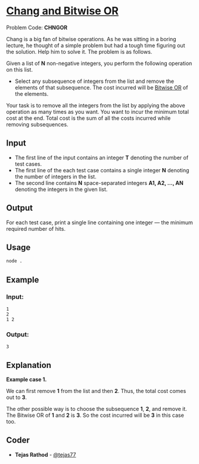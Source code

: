 
# [Chang and Bitwise OR](https://www.codechef.com/problems/CHNGOR)
Problem Code: **CHNGOR**

Chang is a big fan of bitwise operations. As he was sitting in a boring lecture, he thought of a simple problem but had a tough time figuring out the solution. Help him to solve it. The problem is as follows.

Given a list of **N** non-negative integers, you perform the following operation on this list.
- Select any subsequence of integers from the list and remove the elements of that subsequence. The cost incurred will be [Bitwise OR](https://en.wikipedia.org/wiki/Bitwise_operation#OR) of the elements.

Your task is to remove all the integers from the list by applying the above operation as many times as you want. You want to incur the minimum total cost at the end. Total cost is the sum of all the costs incurred while removing subsequences.

## Input

- The first line of the input contains an integer **T** denoting the number of test cases.
- The first line of the each test case contains a single integer **N** denoting the number of integers in the list.
- The second line contains **N** space-separated integers **A1, A2, ..., AN** denoting the integers in the given list.

## Output

For each test case, print a single line containing one integer ― the minimum required number of hits.

## Usage
```sh
node .
```
## Example
### Input:
```
1
2
1 2
```
### Output:
```
3
```
## Explanation

**Example case 1.**

We can first remove **1** from the list and then **2**. Thus, the total cost comes out to **3**.

The other possible way is to choose the subsequence **1**, **2**, and remove it. The Bitwise OR of **1** and **2** is **3**. So the cost incurred will be **3** in this case too.

## Coder

* **Tejas Rathod** - [@tejas77](https://github.com/tejas77)
